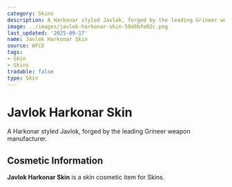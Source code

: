 ```yaml
---
category: Skins
description: A Harkonar styled Javlok, forged by the leading Grineer weapon manufacturer.
image: ../images/javlok-harkonar-skin-50d8bfe02c.png
last_updated: '2025-09-17'
name: Javlok Harkonar Skin
source: WFCD
tags:
- Skin
- Skins
tradable: false
type: Skin
---
```


# Javlok Harkonar Skin

A Harkonar styled Javlok, forged by the leading Grineer weapon manufacturer.

## Cosmetic Information

**Javlok Harkonar Skin** is a skin cosmetic item for Skins.


